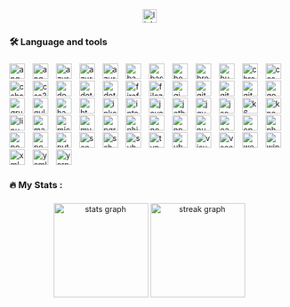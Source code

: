 <br clear="both">

###

<div align="center">
  <a href="https://www.linkedin.com/in/tomaszjurkiewicz" target="_blank">
    <img src="https://img.shields.io/static/v1?message=LinkedIn&logo=linkedin&label=&color=0077B5&logoColor=white&labelColor=&style=for-the-badge" height="25" alt="linkedin logo"  />
  </a>
</div>

###

<h3 align="left">🛠 Language and tools</h3>

###

<div align="left">
  <img src="https://cdn.jsdelivr.net/gh/devicons/devicon/icons/angular/angular-original.svg" height="28" alt="angular logo"  />
  <img width="6" />
  <img src="https://cdn.jsdelivr.net/gh/devicons/devicon/icons/angularjs/angularjs-original.svg" height="28" alt="angularjs logo"  />
  <img width="6" />
  <img src="https://cdn.jsdelivr.net/gh/devicons/devicon/icons/azure/azure-original.svg" height="28" alt="azure logo"  />
  <img width="6" />
  <img src="https://cdn.jsdelivr.net/gh/devicons/devicon/icons/azuredevops/azuredevops-original.svg" height="28" alt="azuredevops logo"  />
  <img width="6" />
  <img src="https://cdn.jsdelivr.net/gh/devicons/devicon/icons/azuresqldatabase/azuresqldatabase-original.svg" height="28" alt="azuresqldatabase logo"  />
  <img width="6" />
  <img src="https://cdn.jsdelivr.net/gh/devicons/devicon/icons/babel/babel-original.svg" height="28" alt="babel logo"  />
  <img width="6" />
  <img src="https://cdn.jsdelivr.net/gh/devicons/devicon/icons/bash/bash-original.svg" height="28" alt="bash logo"  />
  <img width="6" />
  <img src="https://cdn.jsdelivr.net/gh/devicons/devicon/icons/bootstrap/bootstrap-original.svg" height="28" alt="bootstrap logo"  />
  <img width="6" />
  <img src="https://cdn.jsdelivr.net/gh/devicons/devicon/icons/browserstack/browserstack-original.svg" height="28" alt="browserstack logo"  />
  <img width="6" />
  <img src="https://cdn.jsdelivr.net/gh/devicons/devicon/icons/bun/bun-original.svg" height="28" alt="bun logo"  />
  <img width="6" />
  <img src="https://cdn.jsdelivr.net/gh/devicons/devicon/icons/chrome/chrome-original.svg" height="28" alt="chrome logo"  />
  <img width="6" />
  <img src="https://cdn.jsdelivr.net/gh/devicons/devicon/icons/cosmosdb/cosmosdb-original.svg" height="28" alt="cosmosdb logo"  />
  <img width="6" />
  <img src="https://cdn.jsdelivr.net/gh/devicons/devicon/icons/csharp/csharp-original.svg" height="28" alt="csharp logo"  />
  <img width="6" />
  <img src="https://cdn.jsdelivr.net/gh/devicons/devicon/icons/css3/css3-original.svg" height="28" alt="css3 logo"  />
  <img width="6" />
  <img src="https://cdn.jsdelivr.net/gh/devicons/devicon/icons/docker/docker-original.svg" height="28" alt="docker logo"  />
  <img width="6" />
  <img src="https://cdn.jsdelivr.net/gh/devicons/devicon/icons/dot-net/dot-net-original.svg" height="28" alt="dot-net logo"  />
  <img width="6" />
  <img src="https://cdn.jsdelivr.net/gh/devicons/devicon/icons/dotnetcore/dotnetcore-original.svg" height="28" alt="dotnetcore logo"  />
  <img width="6" />
  <img src="https://cdn.jsdelivr.net/gh/devicons/devicon/icons/firefox/firefox-original.svg" height="28" alt="firefox logo"  />
  <img width="6" />
  <img src="https://cdn.jsdelivr.net/gh/devicons/devicon/icons/filezilla/filezilla-plain.svg" height="28" alt="filezilla logo"  />
  <img width="6" />
  <img src="https://cdn.jsdelivr.net/gh/devicons/devicon/icons/gimp/gimp-original.svg" height="28" alt="gimp logo"  />
  <img width="6" />
  <img src="https://cdn.jsdelivr.net/gh/devicons/devicon/icons/git/git-original.svg" height="28" alt="git logo"  />
  <img width="6" />
  <img src="https://cdn.jsdelivr.net/gh/devicons/devicon/icons/github/github-original.svg" height="28" alt="github logo"  />
  <img width="6" />
  <img src="https://cdn.jsdelivr.net/gh/devicons/devicon/icons/githubcodespaces/githubcodespaces-original.svg" height="28" alt="githubcodespaces logo"  />
  <img width="6" />
  <img src="https://cdn.jsdelivr.net/gh/devicons/devicon/icons/google/google-original.svg" height="28" alt="google logo"  />
  <img width="6" />
  <img src="https://cdn.jsdelivr.net/gh/devicons/devicon/icons/grunt/grunt-original.svg" height="28" alt="grunt logo"  />
  <img width="6" />
  <img src="https://cdn.jsdelivr.net/gh/devicons/devicon/icons/gulp/gulp-plain.svg" height="28" alt="gulp logo"  />
  <img width="6" />
  <img src="https://cdn.jsdelivr.net/gh/devicons/devicon/icons/handlebars/handlebars-original.svg" height="28" alt="handlebars logo"  />
  <img width="6" />
  <img src="https://cdn.jsdelivr.net/gh/devicons/devicon/icons/html5/html5-original.svg" height="28" alt="html5 logo"  />
  <img width="6" />
  <img src="https://cdn.jsdelivr.net/gh/devicons/devicon/icons/inkscape/inkscape-original.svg" height="28" alt="inkscape logo"  />
  <img width="6" />
  <img src="https://cdn.jsdelivr.net/gh/devicons/devicon/icons/intellij/intellij-original.svg" height="28" alt="intellij logo"  />
  <img width="6" />
  <img src="https://cdn.jsdelivr.net/gh/devicons/devicon/icons/javascript/javascript-original.svg" height="28" alt="javascript logo"  />
  <img width="6" />
  <img src="https://cdn.jsdelivr.net/gh/devicons/devicon/icons/jetbrains/jetbrains-original.svg" height="28" alt="jetbrains logo"  />
  <img width="6" />
  <img src="https://cdn.jsdelivr.net/gh/devicons/devicon/icons/jquery/jquery-original.svg" height="28" alt="jquery logo"  />
  <img width="6" />
  <img src="https://cdn.jsdelivr.net/gh/devicons/devicon/icons/json/json-original.svg" height="28" alt="json logo"  />
  <img width="6" />
  <img src="https://cdn.jsdelivr.net/gh/devicons/devicon/icons/k6/k6-original.svg" height="28" alt="k6 logo"  />
  <img width="6" />
  <img src="https://cdn.jsdelivr.net/gh/devicons/devicon/icons/knockout/knockout-plain-wordmark.svg" height="28" alt="knockout logo"  />
  <img width="6" />
  <img src="https://cdn.jsdelivr.net/gh/devicons/devicon/icons/linux/linux-original.svg" height="28" alt="linux logo"  />
  <img width="6" />
  <img src="https://cdn.jsdelivr.net/gh/devicons/devicon/icons/markdown/markdown-original.svg" height="28" alt="markdown logo"  />
  <img width="6" />
  <img src="https://cdn.jsdelivr.net/gh/devicons/devicon/icons/microsoftsqlserver/microsoftsqlserver-plain.svg" height="28" alt="microsoftsqlserver logo"  />
  <img width="6" />
  <img src="https://cdn.jsdelivr.net/gh/devicons/devicon/icons/mysql/mysql-original.svg" height="28" alt="mysql logo"  />
  <img width="6" />
  <img src="https://cdn.jsdelivr.net/gh/devicons/devicon@latest/icons/ngrx/ngrx-original.svg" height="28" alt="ngrx logo"  />
  <img width="6" />
  <img src="https://cdn.jsdelivr.net/gh/devicons/devicon/icons/nhibernate/nhibernate-original.svg" height="28" alt="nhibernate logo"  />
  <img width="6" />
  <img src="https://cdn.jsdelivr.net/gh/devicons/devicon/icons/nodejs/nodejs-original.svg" height="28" alt="nodejs logo"  />
  <img width="6" />
  <img src="https://cdn.jsdelivr.net/gh/devicons/devicon/icons/npm/npm-original-wordmark.svg" height="28" alt="npm logo"  />
  <img width="6" />
  <img src="https://cdn.jsdelivr.net/gh/devicons/devicon/icons/nuget/nuget-original.svg" height="28" alt="nuget logo"  />
  <img width="6" />
  <img src="https://cdn.jsdelivr.net/gh/devicons/devicon/icons/oauth/oauth-original.svg" height="28" alt="oauth logo"  />
  <img width="6" />
  <img src="https://cdn.jsdelivr.net/gh/devicons/devicon/icons/opera/opera-original.svg" height="28" alt="opera logo"  />
  <img width="6" />
  <img src="https://cdn.jsdelivr.net/gh/devicons/devicon/icons/php/php-original.svg" height="28" alt="php logo"  />
  <img width="6" />
  <img src="https://cdn.jsdelivr.net/gh/devicons/devicon/icons/postman/postman-original.svg" height="28" alt="postman logo"  />
  <img width="6" />
  <img src="https://cdn.jsdelivr.net/gh/devicons/devicon/icons/powershell/powershell-original.svg" height="28" alt="powershell logo"  />
  <img width="6" />
  <img src="https://cdn.jsdelivr.net/gh/devicons/devicon/icons/putty/putty-original.svg" height="28" alt="putty logo"  />
  <img width="6" />
  <img src="https://cdn.jsdelivr.net/gh/devicons/devicon/icons/sonarqube/sonarqube-original.svg" height="28" alt="sonarqube logo"  />
  <img width="6" />
  <img src="https://cdn.jsdelivr.net/gh/devicons/devicon/icons/ssh/ssh-original.svg" height="28" alt="ssh logo"  />
  <img width="6" />
  <img src="https://cdn.jsdelivr.net/gh/devicons/devicon/icons/subversion/subversion-original.svg" height="28" alt="subversion logo"  />
  <img width="6" />
  <img src="https://cdn.jsdelivr.net/gh/devicons/devicon/icons/typescript/typescript-original.svg" height="28" alt="typescript logo"  />
  <img width="6" />
  <img src="https://cdn.jsdelivr.net/gh/devicons/devicon/icons/ubuntu/ubuntu-original.svg" height="28" alt="ubuntu logo"  />
  <img width="6" />
  <img src="https://cdn.jsdelivr.net/gh/devicons/devicon/icons/visualstudio/visualstudio-plain.svg" height="28" alt="visualstudio logo"  />
  <img width="6" />
  <img src="https://cdn.jsdelivr.net/gh/devicons/devicon/icons/vscode/vscode-original.svg" height="28" alt="vscode logo"  />
  <img width="6" />
  <img src="https://cdn.jsdelivr.net/gh/devicons/devicon/icons/webstorm/webstorm-original.svg" height="28" alt="webstorm logo"  />
  <img width="6" />
  <img src="https://cdn.jsdelivr.net/gh/devicons/devicon/icons/windows8/windows8-original.svg" height="28" alt="windows8 logo"  />
  <img width="6" />
  <img src="https://cdn.jsdelivr.net/gh/devicons/devicon/icons/xml/xml-original.svg" height="28" alt="xml logo"  />
  <img width="6" />
  <img src="https://cdn.jsdelivr.net/gh/devicons/devicon/icons/yaml/yaml-original.svg" height="28" alt="yaml logo"  />
  <img width="6" />
  <img src="https://cdn.jsdelivr.net/gh/devicons/devicon/icons/yarn/yarn-original.svg" height="28" alt="yarn logo"  />
</div>

###

<h3 align="left">🔥   My Stats :</h3>

###

<div align="center">
  <img src="https://github-readme-stats.jooraz.dev/api?username=Jooraz&hide_title=false&hide_rank=false&show_icons=true&include_all_commits=true&count_private=true&disable_animations=false&theme=darcula&locale=en&hide_border=false&order=1" height="170" alt="stats graph"  />
  <img src="https://streak-stats.demolab.com?user=Jooraz&locale=en&mode=daily&theme=dracula&hide_border=false&border_radius=5&order=3&exclude_days=Sun%2CSat" height="170" alt="streak graph"  />
</div>

###

